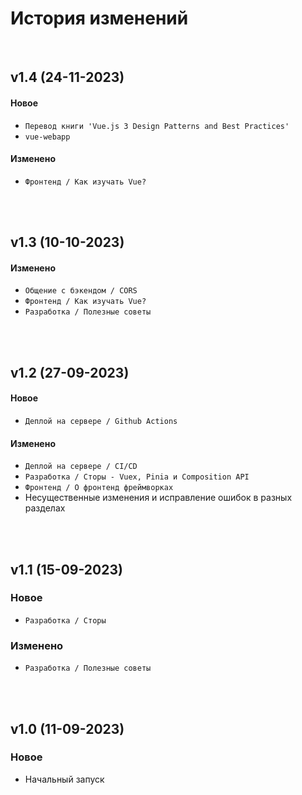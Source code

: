 # История изменений

<br />

## v1.4 (24-11-2023)

#### Новое

- `Перевод книги 'Vue.js 3 Design Patterns and Best Practices'`
- `vue-webapp`

#### Изменено

- `Фронтенд / Как изучать Vue?`

<!-- --- -->

<br />
<br />

## v1.3 (10-10-2023)

<!-- #### Новое -->

<!-- - `Деплой на сервере / Github Actions` -->

#### Изменено

- `Общение с бэкендом / CORS`
- `Фронтенд / Как изучать Vue?`
- `Разработка / Полезные советы`

<!-- --- -->

<br />
<br />

## v1.2 (27-09-2023)

#### Новое

- `Деплой на сервере / Github Actions`

#### Изменено

- `Деплой на сервере / CI/CD`
- `Разработка / Сторы - Vuex, Pinia и Composition API`
- `Фронтенд / О фронтенд фреймворках`
- Несущественные изменения и исправление ошибок в разных разделах

<!-- --- -->

<br />
<br />

## v1.1 (15-09-2023)

### Новое

- `Разработка / Сторы`

### Изменено

- `Разработка / Полезные советы`

<!-- --- -->

<br />
<br />

## v1.0 (11-09-2023)

### Новое

- Начальный запуск
